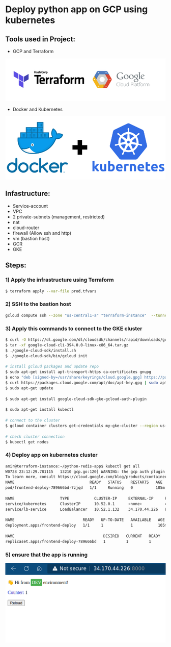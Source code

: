 # Deploy python app on GCP using kubernetes
## Tools used in Project:
- GCP and Terraform

![image](./img1.png)

- Docker and Kubernetes

![image](./img2.png)
## Infastructure: 
- Service-account
- VPC
- 2 private-subnets (management, restricted)
- nat
- cloud-router
- firewall (Allow ssh and http)
- vm (bastion host)
- GCR
- GKE 

## Steps:
### 1) Apply the infrastructure using Terraform 
```bash
$ terraform apply --var-file prod.tfvars
```
### 2) SSH to the bastion host
```bash
gcloud compute ssh --zone "us-central1-a" "terraform-instance"  --tunnel-through-iap --project "gcp-project-356819"
```
### 3) Apply this commands to connect to the GKE cluster
```bash
$ curl -O https://dl.google.com/dl/cloudsdk/channels/rapid/downloads/google-cloud-cli-394.0.0-linux-x86_64.tar.gz
$ tar -xf google-cloud-cli-394.0.0-linux-x86_64.tar.gz
$ ./google-cloud-sdk/install.sh
$ ./google-cloud-sdk/bin/gcloud init

# install gcloud packages and update repo
$ sudo apt-get install apt-transport-https ca-certificates gnupg
$ echo "deb [signed-by=/usr/share/keyrings/cloud.google.gpg] https://packages.cloud.google.com/apt cloud-sdk main" | sudo tee -a /etc/apt/sources.list.d/google-cloud-sdk.list
$ curl https://packages.cloud.google.com/apt/doc/apt-key.gpg | sudo apt-key --keyring /usr/share/keyrings/cloud.google.gpg add -
$ sudo apt-get update

$ sudo apt-get install google-cloud-sdk-gke-gcloud-auth-plugin

$ sudo apt-get install kubectl

# connect to the cluster
$ gcloud container clusters get-credentials my-gke-cluster --region us-central1 --project gcp-project-356819

# check cluster connection 
$ kubectl get nodes
```
### 4) Deploy app on kubernetes cluster
```bash
amir@terraform-instance:~/python-redis-app$ kubectl get all
W0728 23:12:29.781115   13210 gcp.go:120] WARNING: the gcp auth plugin is deprecated in v1.22+, unavailable in v1.25+; use gcloud instead.
To learn more, consult https://cloud.google.com/blog/products/containers-kubernetes/kubectl-auth-changes-in-gke
NAME                                 READY   STATUS    RESTARTS   AGE
pod/frontend-deploy-789666bd-7zjqd   1/1     Running   0          105m

NAME                    TYPE           CLUSTER-IP     EXTERNAL-IP     PORT(S)          AGE
service/kubernetes      ClusterIP      10.52.0.1      <none>          443/TCP          12h
service/lb-service      LoadBalancer   10.52.1.132    34.170.44.226   8000:30010/TCP   146m

NAME                              READY   UP-TO-DATE   AVAILABLE   AGE
deployment.apps/frontend-deploy   1/1     1            1           105m

NAME                                       DESIRED   CURRENT   READY   AGE
replicaset.apps/frontend-deploy-789666bd   1         1         1       105m
```
### 5) ensure that the app is running
![image](./img3.png)
